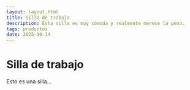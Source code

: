 ```yaml
---
layout: layout.html
title: Silla de trabajo
description: Esta silla es muy cómoda y realmente merece la pena.
tags: productos
date: 2025-10-14
---
```


# Silla de trabajo

Esto es una silla...
